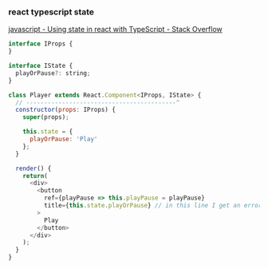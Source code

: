 ###  react typescript state


[javascript - Using state in react with TypeScript - Stack Overflow](https://stackoverflow.com/questions/46987816/using-state-in-react-with-typescript "javascript - Using state in react with TypeScript - Stack Overflow")


 

```js
interface IProps {
}

interface IState {
  playOrPause?: string;
}

class Player extends React.Component<IProps, IState> {
  // ------------------------------------------^
  constructor(props: IProps) {
    super(props);

    this.state = {
      playOrPause: 'Play'
    };
  }

  render() {
    return(
      <div>
        <button
          ref={playPause => this.playPause = playPause}
          title={this.state.playOrPause} // in this line I get an error
        >
          Play
        </button>
      </div>
    );
  }
}
```
